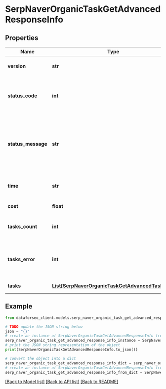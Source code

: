 # SerpNaverOrganicTaskGetAdvancedResponseInfo


## Properties

Name | Type | Description | Notes
------------ | ------------- | ------------- | -------------
**version** | **str** | the current version of the API | [optional] 
**status_code** | **int** | general status code you can find the full list of the response codes here | [optional] 
**status_message** | **str** | general informational message you can find the full list of general informational messages here | [optional] 
**time** | **str** | total execution time, seconds | [optional] 
**cost** | **float** | total tasks cost, USD | [optional] 
**tasks_count** | **int** | the number of tasks in the tasks array | [optional] 
**tasks_error** | **int** | the number of tasks in the tasks array returned with an error | [optional] 
**tasks** | [**List[SerpNaverOrganicTaskGetAdvancedTaskInfo]**](SerpNaverOrganicTaskGetAdvancedTaskInfo.md) | array of tasks | [optional] 

## Example

```python
from dataforseo_client.models.serp_naver_organic_task_get_advanced_response_info import SerpNaverOrganicTaskGetAdvancedResponseInfo

# TODO update the JSON string below
json = "{}"
# create an instance of SerpNaverOrganicTaskGetAdvancedResponseInfo from a JSON string
serp_naver_organic_task_get_advanced_response_info_instance = SerpNaverOrganicTaskGetAdvancedResponseInfo.from_json(json)
# print the JSON string representation of the object
print(SerpNaverOrganicTaskGetAdvancedResponseInfo.to_json())

# convert the object into a dict
serp_naver_organic_task_get_advanced_response_info_dict = serp_naver_organic_task_get_advanced_response_info_instance.to_dict()
# create an instance of SerpNaverOrganicTaskGetAdvancedResponseInfo from a dict
serp_naver_organic_task_get_advanced_response_info_from_dict = SerpNaverOrganicTaskGetAdvancedResponseInfo.from_dict(serp_naver_organic_task_get_advanced_response_info_dict)
```
[[Back to Model list]](../README.md#documentation-for-models) [[Back to API list]](../README.md#documentation-for-api-endpoints) [[Back to README]](../README.md)


